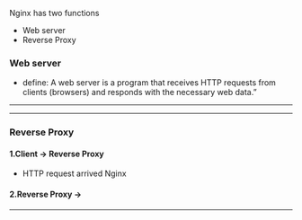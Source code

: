 Nginx has two functions 

- Web server 
- Reverse Proxy 

### Web server 

- define: A web server is a program that receives HTTP requests from clients (browsers) and responds with the necessary web data.”

---




---

### Reverse Proxy 

#### 1.Client -> Reverse Proxy 

- HTTP request arrived Nginx 

#### 2.Reverse Proxy -> 


---
